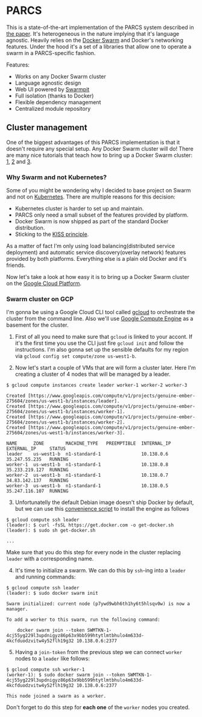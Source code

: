 # PARCS

This is a state-of-the-art implementation of the PARCS system described in [the paper][paper]. It's heterogeneous in the nature implying that
it's language agnostic. Heavily relies on the [Docker Swarm][swarm] and Docker's networking features. Under the hood it's a set of a libraries
that allow one to operate a swarm in a PARCS-specific fashion.

Features:
* Works on any Docker Swarm cluster
* Language agnostic design
* Web UI powered by [Swarmpit][swarmpit]
* Full isolation (thanks to Docker)
* Flexible dependency management
* Centralized module repository

## Cluster management

One of the biggest advantages of this PARCS implementation is that it doesn't require any special setup. Any Docker Swarm cluster will do!
There are many nice tutorials that teach how to bring up a Docker Swarm cluster: [1][cluster-1], [2][cluster-2] and [3][cluster-3].

### Why Swarm and not Kubernetes?

Some of you might be wondering why I decided to base project on Swarm and not on [Kubernetes][kubernetes]. There are multiple reasons for
this decision:
* Kubernetes cluster is harder to set up and maintain.
* PARCS only need a small subset of the features provided by platform.
* Docker Swarm is now shipped as part of the standard Docker distribution.
* Sticking to the [KISS principle][kiss].

As a matter of fact I'm only using load balancing(distributed service deployment) and automatic service discovery(overlay network) features
provided by both platforms. Everything else is a plain old Docker and it's friends.

Now let's take a look at how easy it is to bring up a Docker Swarm cluster on the [Google Cloud Platform][gcp].

### Swarm cluster on GCP

I'm gonna be using a Google Cloud CLI tool called [gcloud][gcloud] to orchestrate the cluster from the command line. Also we'll use
[Google Compute Engine][gce] as a basement for the cluster.

1. First of all you need to make sure that `gcloud` is linked to your accont. If it's the first time you use the CLI just fire `gcloud init`
and follow the instructions. I'm also gonna set up the sensible defaults for my region via `gcloud config set compute/zone us-west1-b`.

2. Now let's start a couple of VMs that are will form a cluster later. Here I'm creating a cluster of 4 nodes that will be managed by a leader.

```
$ gcloud compute instances create leader worker-1 worker-2 worker-3

Created [https://www.googleapis.com/compute/v1/projects/genuine-ember-275604/zones/us-west1-b/instances/leader].
Created [https://www.googleapis.com/compute/v1/projects/genuine-ember-275604/zones/us-west1-b/instances/worker-1].
Created [https://www.googleapis.com/compute/v1/projects/genuine-ember-275604/zones/us-west1-b/instances/worker-2].
Created [https://www.googleapis.com/compute/v1/projects/genuine-ember-275604/zones/us-west1-b/instances/worker-3].

NAME      ZONE        MACHINE_TYPE   PREEMPTIBLE  INTERNAL_IP  EXTERNAL_IP     STATUS
leader    us-west1-b  n1-standard-1               10.138.0.6   35.247.55.235   RUNNING
worker-1  us-west1-b  n1-standard-1               10.138.0.8   35.233.219.127  RUNNING
worker-2  us-west1-b  n1-standard-1               10.138.0.7   34.83.142.137   RUNNING
worker-3  us-west1-b  n1-standard-1               10.138.0.5   35.247.116.107  RUNNING
```

3. Unfortunatelly the default Debian image doesn't ship Docker by default, but we can use this [convenience script][convenience-script] to install
the engine as follows

```
$ gcloud compute ssh leader
(leader): $ curl -fsSL https://get.docker.com -o get-docker.sh
(leader): $ sudo sh get-docker.sh

...
```

Make sure that you do this step for every node in the cluster replacing `leader` with a corresponding name.

4. It's time to initialize a swarm. We can do this by `ssh`-ing into a `leader` and running commands:

```
$ gcloud compute ssh leader
(leader): $ sudo docker swarm init

Swarm initialized: current node (p7ywd9wbh6th1hy6t5hlsqv0w) is now a manager.

To add a worker to this swarm, run the following command:

    docker swarm join --token SWMTKN-1-4cj55yg229l3updnigyz86p63x9bb599htytlmtbhulo4m633d-4kcfduodzvitw4y52flh19g32 10.138.0.6:2377
```

5. Having a `join-token` from the previous step we can connect `worker` nodes to a `leader` like follows:

```
$ gcloud compute ssh worker-1
(worker-1): $ sudo docker swarm join --token SWMTKN-1-4cj55yg229l3updnigyz86p63x9bb599htytlmtbhulo4m633d-4kcfduodzvitw4y52flh19g32 10.138.0.6:2377

This node joined a swarm as a worker.

```

Don't forget to do this step for **each one** of the `worker` nodes you created.

[paper]: https://www.scirp.org/journal/paperinformation.aspx?paperid=78011 
[swarm]: https://docs.docker.com/engine/swarm
[swarmpit]: https://swarmpit.io
[cluster-1]: https://docs.docker.com/engine/swarm/swarm-tutorial/create-swarm
[cluster-2]: https://training.play-with-docker.com/swarm-service-discovery
[cluster-3]: https://rominirani.com/docker-swarm-tutorial-b67470cf8872
[kubernetes]: https://kubernetes.io
[kiss]: https://en.wikipedia.org/wiki/KISS_principle
[gcp]: http://cloud.google.com
[gcloud]: https://cloud.google.com/sdk/gcloud
[gce]: https://cloud.google.com/compute
[convenience-script]: https://docs.docker.com/engine/install/debian/#install-using-the-convenience-script
